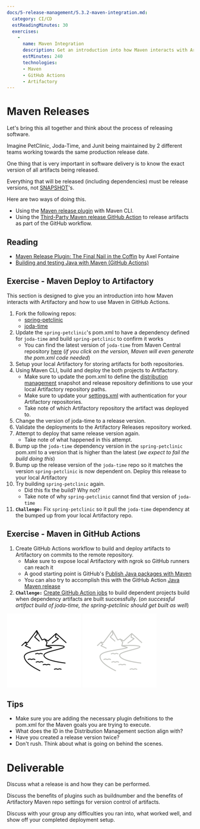 ```yaml
---
docs/5-release-management/5.3.2-maven-integration.md:
  category: CI/CD
  estReadingMinutes: 30
  exercises:
    -
      name: Maven Integration
      description: Get an introduction into how Maven interacts with Artifactory and how to use Maven in GitHub Actions. Fork several projects, use GitHub Actions to create GitHub workflow jobs that build these projects, deploy artifacts to Artifactory, set up jobs to build on commit, make changes and observe the results.
      estMinutes: 240
      technologies:
      - Maven
      - GitHub Actions
      - Artifactory
---
```


# Maven Releases

Let's bring this all together and think about the process of releasing software.

Imagine PetClinic, Joda-Time, and Junit being maintained by 2 different teams working towards the same production release date.

One thing that is very important in software delivery is to know the exact version of all artifacts being released.

Everything that will be released (including dependencies) must be release versions, not [SNAPSHOT](https://maven.apache.org/guides/getting-started/index.html#what-is-a-snapshot-version)'s.

Here are two ways of doing this.

- Using the [Maven release plugin](http://maven.apache.org/maven-release/maven-release-plugin/) with Maven CLI.
- Using the [Third-Party Maven release GitHub Action](https://github.com/marketplace/actions/java-maven-release) to release artifacts as part of the GitHub workflow.

## Reading

- [Maven Release Plugin: The Final Nail in the Coffin](https://axelfontaine.com/blog/final-nail.html) by Axel Fontaine
- [Building and testing Java with Maven (GitHub Actions)](https://docs.github.com/en/actions/automating-builds-and-tests/building-and-testing-java-with-maven)

## Exercise - Maven Deploy to Artifactory

This section is designed to give you an introduction into how Maven interacts with Artifactory and how to use Maven in GitHub Actions.

1. Fork the following repos:
   - [spring-petclinic](https://github.com/spring-projects/spring-petclinic)
   - [joda-time](https://github.com/JodaOrg/joda-time)
2. Update the `spring-petclinic`'s pom.xml to have a dependency defined for `joda-time` and build `spring-petclinic` to confirm it works
   - You can find the latest version of `joda-time` from Maven Central repository [here](https://mvnrepository.com/artifact/joda-time/joda-time) (*if you click on the version, Maven will even generate the pom.xml code needed*)
2. Setup your local Artifactory for storing artifacts for both repositories.  
3. Using Maven CLI, build and deploy the both projects to Artifactory.
    - Make sure to update the pom.xml to define the [distribution management](https://maven.apache.org/pom.html#repository) snapshot and release repository definitions to use your local Artifactory repository paths.
    - Make sure to update your [settings.xml](https://maven.apache.org/settings.html#servers) with authentication for your Artifactory repositories.
    - Take note of which Artifactory repository the artifact was deployed to.
4. Change the version of joda-time to a release version.
5. Validate the deployments to the Artifactory Releases repository worked.
6. Attempt to deploy that same release version again.
    - Take note of what happened in this attempt.
7. Bump up the `joda-time` dependency version in the `spring-petclinic` pom.xml to a version that is higher than the latest (*we expect to fail the build doing this*)
8. Bump up the release version of the `joda-time` repo so it matches the version `spring-petclinic` is now dependent on. Deploy this release to your local Artifactory
9. Try building `spring-petclinic` again.
   - Did this fix the build? Why not?
   - Take note of why `spring-petclinic` cannot find that version of `joda-time`
10. **`Challenge:`** Fix `spring-petclinic` so it pull the `joda-time` dependency at the bumped up from your local Artifactory repo.

## Exercise - Maven in GitHub Actions

1. Create GitHub Actions workflow to build and deploy artifacts to Artifactory on commits to the remote repository.
    - Make sure to expose local Artifactory with ngrok so GitHub runners can reach it
    - A good starting point is GitHub's [Publish Java packages with Maven](https://docs.github.com/en/actions/publishing-packages/publishing-java-packages-with-maven)
    - You can also try to accomplish this with the GitHub Action [Java Maven release](https://github.com/marketplace/actions/java-maven-release)
2. **`Challenge:`** [Create GitHub Action jobs](https://github.com/marketplace/actions/github-action-build-chain-cross-repo-builds) to build dependent projects build when dependency artifacts are built successfully. (*on successful artifact build of joda-time, the spring-petclinic should get built as well*)

![river image](img5/river_light.svg ':size=100x100 :class=light-mode-icon :alt= river image; light mode')
![river image](img5/river_dark.svg ':size=100x100 :class=dark-mode-icon :alt= river image; dark mode')

## Tips

- Make sure you are adding the necessary plugin defnitions to the pom.xml for the Maven goals you are trying to execute.
- What does the ID in the Distribution Management section align with?
- Have you created a release version twice?
- Don't rush. Think about what is going on behind the scenes.

# Deliverable

Discuss what a release is and how they can be performed.

Discuss the benefits of plugins such as buildnumber and the benefits of Artifactory Maven repo settings for version control of artifacts.

Discuss with your group any difficulties you ran into, what worked well, and show off your completed deployment setup.
